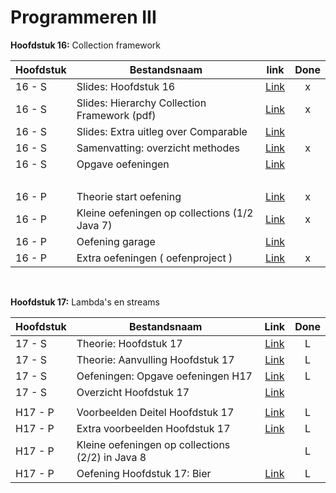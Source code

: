 # Programmeren III

**Hoofdstuk 16:** Collection framework

| Hoofdstuk | Bestandsnaam                                  |                             link                             | Done |
| --------- | --------------------------------------------- | :----------------------------------------------------------: | :--: |
| 16 - S    | Slides: Hoofdstuk 16                          | [Link](https://github.com/DeSmetElias/Programmeren_III/blob/master/Hoofdstukken/Hoofdstuk_16/Theorie/Overzicht_Samenvatting.md) |  x   |
| 16 - S    | Slides: Hierarchy Collection Framework (pdf)  | [Link](https://github.com/DeSmetElias/Programmeren_III/blob/master/Hoofdstukken/Hoofdstuk_16/Theorie/VerkorteWeergaveCollecties.pdf) |  x   |
| 16 - S    | Slides: Extra uitleg over Comparable          | [Link](https://github.com/DeSmetElias/Programmeren_III/blob/master/Hoofdstukken/Hoofdstuk_16/Theorie/SlidesH16_ExtraComparable.pdf) |      |
| 16 - S    | Samenvatting: overzicht methodes              | [Link](https://github.com/DeSmetElias/Programmeren_III/blob/master/Hoofdstukken/Hoofdstuk_16/Theorie/Overzicht_Samenvatting.md) |  x   |
| 16 - S    | Opgave oefeningen                             | [Link](https://github.com/DeSmetElias/Programmeren_III/blob/master/Hoofdstukken/Hoofdstuk_16/Oefeningen/Oefeningenreeks_H16.pdf) |      |
| <br>      |                                               |                                                              |      |
| 16 - P    | Theorie start oefening                        | [Link](https://github.com/DeSmetElias/Programmeren_III/tree/master/Projecten/H16_T_Start) |  x   |
| 16 - P    | Kleine oefeningen op collections (1/2 Java 7) | [Link](https://github.com/DeSmetElias/Programmeren_III/tree/master/Projecten/H16_T_Collections) |  x   |
| 16 - P    | Oefening garage                               | [Link](https://github.com/DeSmetElias/Programmeren_III/tree/master/Projecten/H16_O_Garage) |      |
| 16 - P    | Extra oefeningen ( oefenproject )             | [Link](https://github.com/DeSmetElias/Programmeren_III/tree/master/Projecten/H16_E_Oefenen) |  x   |

<br>

**Hoofdstuk 17:** Lambda's en streams

| Hoofdstuk | Bestandsnaam                                     |                             Link                             | Done |
| --------- | ------------------------------------------------ | :----------------------------------------------------------: | :--: |
| 17 - S    | Theorie: Hoofdstuk 17                            | [Link](https://github.com/DeSmetElias/Programmeren_III/blob/master/Hoofdstukken/Hoofdstuk_17/Theorie/Slides_H17_LambdasEnStreams.pdf) |  L   |
| 17 - S    | Theorie: Aanvulling Hoofdstuk 17                 | [Link](https://github.com/DeSmetElias/Programmeren_III/blob/master/Hoofdstukken/Hoofdstuk_17/Theorie/Lambdas_AanvullingBijSlides.pdf) |  L   |
| 17 - S    | Oefeningen: Opgave oefeningen H17                | [Link](https://github.com/DeSmetElias/Programmeren_III/blob/master/Hoofdstukken/Hoofdstuk_17/Oefeningen/OOPIII_Oefening_H17_2021.pdf) |  L   |
| 17 - S    | Overzicht Hoofdstuk 17                           | [Link](https://github.com/DeSmetElias/Programmeren_III/blob/master/Hoofdstukken/Hoofdstuk_17/Theorie/Overzicht_Samenvatting_H17.md) |      |
|           |                                                  |                                                              |      |
| H17 - P   | Voorbeelden Deitel Hoofdstuk 17                  | [Link](https://github.com/DeSmetElias/Programmeren_III/tree/master/Projecten/H17_T_VoorbeeldenDeitel) |  L   |
| H17 - P   | Extra voorbeelden Hoofdstuk 17                   | [Link](https://github.com/DeSmetElias/Programmeren_III/tree/master/Projecten/H17_T_ExtraVoorbeelden) |  L   |
| H17 - P   | Kleine oefeningen op collections (2/2) in Java 8 |                                                              |  L   |
| H17 - P   | Oefening Hoofdstuk 17: Bier                      | [Link](https://github.com/DeSmetElias/Programmeren_III/tree/master/Projecten/H17_O_Bier) |  L   |

